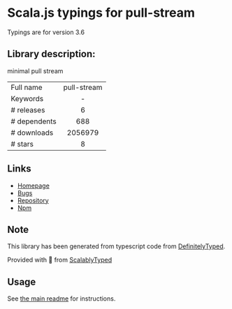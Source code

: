 
# Scala.js typings for pull-stream

Typings are for version 3.6

## Library description:
minimal pull stream

|                    |                 |
| ------------------ | :-------------: |
| Full name          | pull-stream |
| Keywords           | - |
| # releases         | 6 |
| # dependents       | 688 |
| # downloads        | 2056979 |
| # stars            | 8 |

## Links
- [Homepage](https://pull-stream.github.io)
- [Bugs](https://github.com/pull-stream/pull-stream/issues)
- [Repository](https://github.com/pull-stream/pull-stream)
- [Npm](https://www.npmjs.com/package/pull-stream)
    


## Note
This library has been generated from typescript code from [DefinitelyTyped](https://definitelytyped.org).

Provided with :purple_heart: from [ScalablyTyped](https://github.com/oyvindberg/ScalablyTyped)

## Usage
See [the main readme](../../readme.md) for instructions.


